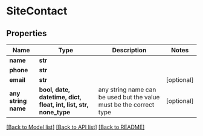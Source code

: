 # SiteContact


## Properties
Name | Type | Description | Notes
------------ | ------------- | ------------- | -------------
**name** | **str** |  | 
**phone** | **str** |  | 
**email** | **str** |  | [optional] 
**any string name** | **bool, date, datetime, dict, float, int, list, str, none_type** | any string name can be used but the value must be the correct type | [optional]

[[Back to Model list]](../README.md#documentation-for-models) [[Back to API list]](../README.md#documentation-for-api-endpoints) [[Back to README]](../README.md)


